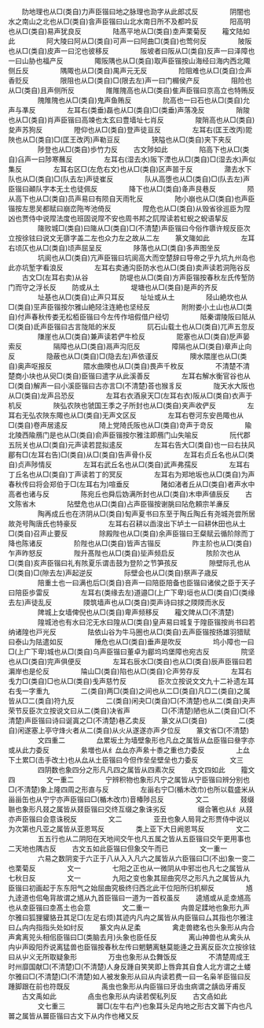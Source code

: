 <!-- { "loadSidebar": true } -->
　　阞地理也从□(类自)力声臣锴曰地之脉理也泐字从此郎忒反
　　
　　阴闇也水之南山之北也从□(类自)侌声臣锴曰山北水南日所不及都吟反
　　
　　阳高明也从□(类自)易声犹良反
　　
　　陆髙平地从□(类自)坴声栗菊反
　　籕文陆如此
　　
　　阿大陵曰阿从□(类自)可声一曰阿曲□(类自)也莺何反
　　
　　陂阪也从□(类自)皮声一曰沱也彼移反
　　
　　阪坡者曰阪从□(类自)反声一曰泽障也一曰山胁也福产反
　　
　　陬阪隅也从□(类自)取声臣锴按山海经曰海内西北陬侧丘反
　　
　　隅陬也从□(类自)禺声元无反
　　
　　险阻难也从□(类自)佥声香贬反
　　
　　限阻也从□(类自)□(限去左)声一曰门榍侯产反
　　
　　阻险也从□(类自)且声侧所反
　　
　　陮陮隗高也从□(类自)隹声臣锴曰京高立也特贿反
　　
　　隗陮隗也从□(类自)鬼声鱼贿反
　　
　　阭高也一曰石也从□(类自)允声与凖反
　　
　　左耳右(类垂)磊也从□(类自)□(类垂)声落凂反
　　
　　陗陖也从□(类自)肖声臣锴曰高竦也太玄曰豊墙址七肖反
　　
　　陖陗高也从□(类自)夋声苏狗反
　　
　　隥仰也从□(类自)登声徒亘反
　　
　　左耳右(匡王改丙)阸陜也从□(类自)□(匡王改丙)声勒豆反
　　
　　狭隘也从□(类自)夹下夹反
　　
　　陟登也从□(类自)歩竹力反
　　古文陟如此
　　
　　陷高下也从□(类自)臽声一曰陟寒蘸反
　　
　　左耳右(湿去水)阪下湮也从□(类自)□(湿去水)声似集反
　　
　　左耳右区□(左危右文)也从□(类自)区声噐于反
　　
　　濻去水下队也从□(类自)□(队去左)声徒崔反
　　
　　队从高堕也从□(类自)□(队去左)声臣锴曰顚队字本无土也徒佩反
　　
　　降下也从□(类自)夅声艮巷反
　　
　　陨从高下也从□(类自)员声易曰有陨自天雨牝反
　　
　　阤小崩也从□(类自)也声臣锴按左思吴都赋曰崩峦陁岑池倚反
　　
　　陧危也从□(类自)从毁省徐巡臣为陧凶也贾侍中说陧法度也班固说陧不安也周书邦之阢陧读若虹蜺之蜺语挈反
　　
　　隓败城□(类自)曰隓从□(类自)□(不清楚)声臣锴曰今俗作隳许规反臣次立按徐铉曰说文无隳字盖二左也众力左之故从二左
　　篆文隓如此
　　
　　左耳右顷仄也从□(类自)顷声屈呈反
　　
　　陊落也从□(类自)多声图坐反
　　
　　坑阆也从□(类自)亢声臣锴曰坑阆高大而空楚辞曰导帝之乎九坑九州岛也此亦坑堑字看浪反
　　
　　左耳右卖通沟臣防水也从□(类自)卖声读若洞陁谷反
　　古文□(左耳右卖)从谷
　　
　　防堤也从□(类自)方声臣锴按春秋左氏传堑防门而守之浮长反
　　防或从土
　　
　　堤塘也从□(类自)是声的齐反
　　
　　址基也从□(类自)止声只耳反
　　址址或从土
　　
　　陉山絶坎也从□(类自)巠声臣锴按尔雅山絶陉注连絶也坚经反
　　
　　附附娄小土山也从□(类自)付声春秋传娄无松栢臣锴曰今左传作培假借户经切
　　
　　阺秦谓陵阪曰阺从□(类自)氐声臣锴曰古言陇阺的米反
　　
　　阢石山载土也从□(类自)兀声五忽反
　　
　　隒崖也从□(类自)兼声读若俨牛检反
　　
　　阸塞也从□(类自)戹声晏索反
　　
　　隔障也从□(类自)鬲声沟厄反
　　
　　障隔也从□(类自)章声止向反
　　
　　隐蔽也从□(类自)□(隐去左)声依谨反
　　
　　隩水隈崖也从□(类自)奥声呕报反
　　
　　隈水曲隩也从□(类自)畏声千枚反
　　
　　不清楚不清楚商小块也从臾□(类自)臣锴曰遣字从此溪善反
　　
　　左耳右解水衡官谷也从□(类自)解声一曰小溪臣锴曰古亦言□(不清楚)荅也猴豸反
　　
　　陇天水大阪也从□(类自)龙声吕恐反
　　
　　左耳右衣酒泉天□(左耳右衣)阪从□(类自)衣声于机反
　　
　　陜弘农陜也虢国王季之子所封也从□(类自)夹声收俨反
　　
　　左耳右无弘农陜东陬也从□(类自)无声文区反
　　
　　左耳右卷河东安邑陬也从□(类自)卷声居逺反
　　
　　陭上党陭氏阪也从□(类自)竒声于竒反
　　
　　隃北陵西隃鴈门是也从□(类自)俞声臣锴按尔雅注即鴈门山失喻反
　　
　　阮代郡五阮关也从□(类自)元声读若昆拟逺反
　　
　　左耳右告大□(类自)也一曰右扶风郿有□(左耳右告)□(类自)从□(类自)告声骨仆反
　　
　　左耳右贞丘名也从□(类自)贞声陟情反
　　
　　左耳右武丘名也从□(类自)武声弗孺反
　　
　　左耳右丁丘名也从□(类自)丁声读若丁的冥反
　　
　　左耳右为郑地坂也从□(类自)为声春秋传曰将会郑伯于□(左耳右为)喧垂反
　　
　　陼如渚者丘从□(类自)者声水中高者也诸与反
　　
　　陈宛丘也舜后妫满所封也从□(类自)木申声値辰反
　　古文陈省木
　　
　　阽壁危也从□(类自)占声臣锴按谢朓曰阽危頼宗羊亷反
　　
　　陶再成丘也在济阴从□(类自)匋声夏书曰东至于陶丘陶丘有尧城尧尝所居故尧号陶唐氏也特豪反
　　
　　左耳右召耕以臿浚出下垆土一曰耕休田也从土□(类自)召声止要反
　　
　　除殿陛也从□(类自)余声臣锴曰王粲赋云循阶除而丁降也陈诸反
　　
　　阶陛也从□(类自)皆声古锴反
　　
　　阼主阶也从□(类自)乍声昨怒反
　　
　　陛升髙陛也从□(类自)坒声频启反
　　
　　陔阶次也从□(类自)亥声臣锴曰礼有陔夏乐谓击鼓为登阶之节笋孩反
　　
　　隙壁际孔也从□(类自)□(隙去左)声起逆反
　　
　　际壁会也从□(类自)祭声子歳反
　　
　　陪重土也一曰满也后□(类自)咅声一曰陪臣陪备也臣锴曰诸侯之臣于天子曰陪臣歩雷反
　　
　　左耳右(类缘去左)道邉□(上广下卑)垣也从□(类自)□(类缘去左)声徒乱反
　　
　　陾筑墙声也从□(类自)耎声诗曰捄之陾陾而氷反
　　
　　陴城上女墙俾倪也从□(类自)卑声频移反
　　籕文陴从□(不清楚)
　　
　　隍城池也有水曰沱无水曰隍从□(类自)皇声易曰城复于隍臣锴按尚书曰若纳诸隍也戸光反
　　
　　阹依山谷为牛马圈也从□(类自)去声臣锴按扬雄羽猎赋曰泰山为阹遣如反
　　
　　陲危也从□(类自)垂声是吹反
　　
　　坞小障也一曰□(上广下卑)城也从□(类自)乌声臣锴曰董卓为郿坞坞堡障也宛古反
　　
　　院坚也从□(类自)完声俱便反
　　
　　左耳右辰水□(类自)也从□(类自)辰声臣锴曰若漘岸也是伦反
　　
　　陯山□(类自)陷也从□(类自)仑声劳存反
　　
　　左耳右戋力□(类自)□也从□(类自)戋声慈竹反
　　
　　臣次立按说文文九十二补遗左耳右戋一字重九
　　
　　二(类自)两□(类自)之间也从二□(类自)凡□二(类自)之属皆从□二(类自)符九反
　　
　　二(类自)闲夬□(类自)□(不清楚)也从二(类自)夬声荣节反臣次立按说文曰从二(类自)决省声
　　
　　□(不清楚)陋也从二(类自)□(不清楚)声臣锴曰诗曰诞寘之□(不清楚)巷乙卖反
　　篆文从□(类自)
　　
　　二(类自)闲遂塞上亭守烽火者从二(类自)从火从遂遂亦声夕位反
　　篆文省□(不清楚)
　　
　　文四重二
　　
　　厽累坂土为墙壁象形也凡厽之属皆从厽臣锴曰叄字亦或从此力委反
　　
　　絫増也从纟厽厽亦声絫十黍之重也力委反
　　
　　上厽下土累□(击手改土)也从厽从土臣锴曰今但作垒垒壁垒也力委反
　　
　　文三
　　
　　四阴数也象四分之形凡凡四之属皆从四素次反
　　古文四如此
　　籀文四
　　
　　文一重二
　　
　　宁辨积物也象形凡宁之属皆从宁臣锴曰辨分别也□(不清楚)象上隆四周之形直与反
　　
　　左甾右宁□(楯木改巾)也所以载盛米从甾甾缶也从宁宁亦声臣锴曰□(楯木改巾)音椿陟吕反
　　
　　文二
　　
　　叕缀聮也象形凡叕之属皆从叕臣锴曰交终互缀之象诛劣反
　　
　　缀合箸也从纟从叕亦声臣锴曰会意诛税反
　　
　　文二
　　
　　亚丑也象人局背之形贾侍中说以为次第也凡亚之属皆从亚恩骂反
　　
　　类上亚下大日阙恩骂反
　　
　　文二
　　
　　五五行也从二阴阳在天地间交午也凡五属之皆从五臣锴曰交午更用事也二天地也隅古反
　　古文五如此臣锴曰但象交午而已
　　
　　文一重一
　　
　　六易之数阴変于六正于八从入入凡六之属皆从六臣锴曰□(不出)象一变二也栗菊反
　　
　　文一
　　
　　七阳之正也从一微阴从中邪岀也凡七之属皆从七秋日反
　　
　　文一
　　
　　九阳之变也象其屈曲究尽之形凡九之属皆从九臣锴曰初画起于东东阳气之始屈曲究极终归西北此干位阳所归机柳反
　　
　　馗九逹道也佀龟背故谓之馗从九首臣锴曰一道为一首权虽反
　　逵馗或从辵坴馗高也从坴臣锴曰坴髙土也会意
　　
　　文二重一
　　
　　禸兽足蹂地也象形九声尔雅曰狐狸貛貉丑其足□(左足右烦)其迹内凡禸之属皆从禸臣锴曰厶其指也尔雅注曰厶禸禸指指头处如纣反
　　篆文禸从足柔
　　
　　禽走兽緫名也头象形从禸合声禽离兕头相佀臣锴曰□(类脑去月)头象也臣任反
　　
　　离山神兽也从禽头从禸屮声殴阳乔说离猛兽也臣锴按春秋左传曰魍魉离魅莫能逄之丑离反臣次立按徐铉曰从屮义无所取疑象形
　　
　　万虫也象形从厹舞饭反
　　
　　不清楚周成王时州靡国献□(不清楚)□(不清楚)人身反踵自笑笑即上唇弇其自食人北方谓之土蝼尔雅曰□(不清楚)□(不清楚)如人被发象形从曰从禸读若费一曰一名枭羊臣锴曰反踵脚跟在前也符既反
　　
　　禹虫也象形从禸臣锴曰牙齿虫病谓之龋齿牙甫反
　　古文禹如此
　　
　　卨虫也象形从禸读若偰私列反
　　古文卨如此
　　
　　文七重三
　　
　　嘼□(左牛右产)也象耳头足禸地之形古文嘼下禸也凡嘼之属皆从嘼臣锴曰古文下从内作也楮又反
　　

